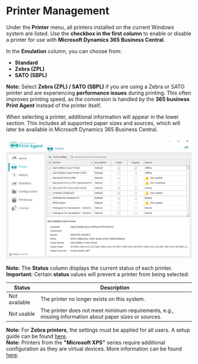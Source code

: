 # Printer Management

Under the **Printer** menu, all printers installed on the current Windows system are listed. Use the **checkbox in the first column** to enable or disable a printer for use with **Microsoft Dynamics 365 Business Central**.

In the **Emulation** column, you can choose from:
- **Standard**
- **Zebra (ZPL)**
- **SATO (SBPL)**

<div class="alert alert-info">
    <i class="fa-duotone fa-lightbulb fa-lg" style="--fa-secondary-color: #00b7c3; --fa-primary-color: #111111;"></i> <strong>Note:</strong>
	Select <b>Zebra (ZPL) / SATO (SBPL)</b> if you are using a Zebra or SATO printer and are experiencing <b>performance issues</b> during printing. This often improves printing speed, as the conversion is handled by the <b>365 business Print Agent</b> instead of the printer itself.
</div>

When selecting a printer, additional information will appear in the lower section. This includes all supported paper sizes and sources, which will later be available in Microsoft Dynamics 365 Business Central.

![Druckerverwaltung](/assets/images/365-business-print-agent/config-tool/Printer_en.PNG)  

<div class="alert alert-info">
    <i class="fa-duotone fa-thin fa-lightbulb fa-lg" style="--fa-secondary-color: #00b7c3; --fa-primary-color: #111111;"></i> <strong>Note:</strong>
	 The <b>Status</b> column displays the current status of each printer.
</div>

<div class="alert alert-notice">
    <i class="fa-light fa-hand-point-up fa-lg" style="--fa-secondary-color: #FF0000; --fa-primary-color: #111111; --fa-secondary-opacity: 0.7"></i> <strong>Important:</strong>
	Certain <b>status</b> values will prevent a printer from being selected:
<style>

table tr:nth-child(odd) td{
  background:none;
}

table tr:nth-child(even) td{
  background:none;
}
</style>
<table>
  <thead>
    <tr>
      <th>Status</th>
      <th>Description</th>
    </tr>
  </thead>
  <tbody>
    <tr>
      <td>Not available</td>
      <td>The printer no longer exists on this system.</td>
    </tr>
    <tr>
      <td colspan="2" style="height:0;padding:0"></td>
    </tr>
    <tr>
      <td>Not usable</td>
      <td>The printer does not meet minimum requirements, e.g., missing information about paper sizes or sources.</td>
    </tr>
  </tbody>
</table>
</div>

<div class="alert alert-info">
    <i class="fa-duotone fa-thin fa-lightbulb fa-lg" style="--fa-secondary-color: #00b7c3; --fa-primary-color: #111111;"></i> <strong>Note:</strong>
	For <b>Zebra printers</b>, the settings must be applied for all users. A setup guide can be found <a href="support/setup-zebra-default-settings.md">here</a>.
</div>

<div class="alert alert-info">
    <i class="fa-duotone fa-thin fa-lightbulb fa-lg" style="--fa-secondary-color: #00b7c3; --fa-primary-color: #111111;"></i> <strong>Note:</strong>
	Printers from the <b>"Microsoft XPS"</b> series require additional configuration as they are virtual devices. More information can be found <a href="support/setup-xps-printer.md">here</a>.
</div>